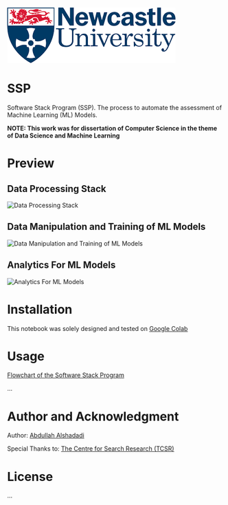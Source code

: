 ![Newcastle Univeristy Logo](assets/images/newcastle-uni-logo.png "Newcastle Univeristy Logo")

# **SSP**

Software Stack Program (SSP). The process to automate the assessment of Machine Learning (ML) Models.

**NOTE: This work was for dissertation of Computer Science in the theme of Data Science and Machine Learning**


# Preview


## Data Processing Stack

![Data Processing Stack](assets/videos/Data_Preprocessing.gif)


## Data Manipulation and Training of ML Models

![Data Manipulation and Training of ML Models](assets/videos/Data_Man_and_Train_ML.gif)


## Analytics For ML Models

![Analytics For ML Models](assets/videos/Analytics_For_ML_Models.gif)


# Installation

This notebook was solely designed and tested on [Google Colab](https://colab.research.google.com/)


# Usage

[Flowchart of the Software Stack Program](assets/images/flowchart-ssp.png)

...


# Author and Acknowledgment

Author: [Abdullah Alshadadi](https://github.com/Srking501)

Special Thanks to: [The Centre for Search Research (TCSR)](https://tcsr.org.uk/)


# License

...
